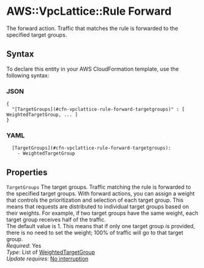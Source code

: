 # AWS::VpcLattice::Rule Forward<a name="aws-properties-vpclattice-rule-forward"></a>

The forward action\. Traffic that matches the rule is forwarded to the specified target groups\.

## Syntax<a name="aws-properties-vpclattice-rule-forward-syntax"></a>

To declare this entity in your AWS CloudFormation template, use the following syntax:

### JSON<a name="aws-properties-vpclattice-rule-forward-syntax.json"></a>

```
{
  "[TargetGroups](#cfn-vpclattice-rule-forward-targetgroups)" : [ WeightedTargetGroup, ... ]
}
```

### YAML<a name="aws-properties-vpclattice-rule-forward-syntax.yaml"></a>

```
  [TargetGroups](#cfn-vpclattice-rule-forward-targetgroups): 
    - WeightedTargetGroup
```

## Properties<a name="aws-properties-vpclattice-rule-forward-properties"></a>

`TargetGroups`  <a name="cfn-vpclattice-rule-forward-targetgroups"></a>
The target groups\. Traffic matching the rule is forwarded to the specified target groups\. With forward actions, you can assign a weight that controls the prioritization and selection of each target group\. This means that requests are distributed to individual target groups based on their weights\. For example, if two target groups have the same weight, each target group receives half of the traffic\.  
The default value is 1\. This means that if only one target group is provided, there is no need to set the weight; 100% of traffic will go to that target group\.  
*Required*: Yes  
*Type*: List of [WeightedTargetGroup](aws-properties-vpclattice-rule-weightedtargetgroup.md)  
*Update requires*: [No interruption](https://docs.aws.amazon.com/AWSCloudFormation/latest/UserGuide/using-cfn-updating-stacks-update-behaviors.html#update-no-interrupt)